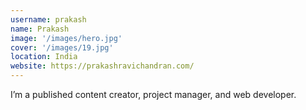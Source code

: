 ```yaml
---
username: prakash
name: Prakash
image: '/images/hero.jpg'
cover: '/images/19.jpg'
location: India
website: https://prakashravichandran.com/
---
```


I’m a published content creator, project manager, and web developer.
